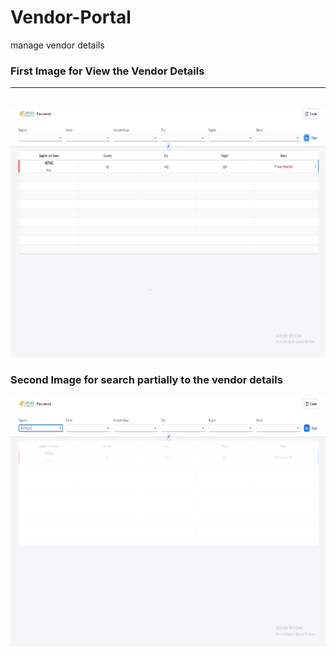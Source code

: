 # Vendor-Portal
manage vendor details
<h3>First Image for View the Vendor Details</h3>
<hr/>
<br/>
<img src="./Images/1.png" width="700px" height="400px"/>
<h3>Second Image for search partially to the vendor details </h3>
<img src="./Images/2.png" width="700px" height="400px"/>
